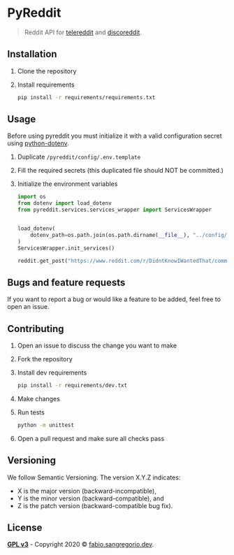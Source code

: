 # PyReddit
> Reddit API for [telereddit](https://github.com/fabiosangregorio/telereddit) and [discoreddit](https://github.com/fabiosangregorio/discoreddit).

## Installation

1. Clone the repository
1. Install requirements

    ```bash
    pip install -r requirements/requirements.txt
    ```

## Usage
Before using pyreddit you must initialize it with a valid configuration secret using [python-dotenv](https://github.com/theskumar/python-dotenv).

1. Duplicate `/pyreddit/config/.env.template`
1. Fill the required secrets (this duplicated file should NOT be committed.)
1. Initialize the environment variables

    ```python
    import os
    from dotenv import load_dotenv
    from pyreddit.services.services_wrapper import ServicesWrapper


    load_dotenv(
        dotenv_path=os.path.join(os.path.dirname(__file__), "../config/.env")
    )
    ServicesWrapper.init_services()
    
    reddit.get_post("https://www.reddit.com/r/DidntKnowIWantedThat/comments/iruaqs/but_do_i_really_need_it/")
    ```

## Bugs and feature requests
If you want to report a bug or would like a feature to be added, feel free to open an issue.

## Contributing
1. Open an issue to discuss the change you want to make
1. Fork the repository
1. Install dev requirements

    ```bash
    pip install -r requirements/dev.txt
    ```

1. Make changes
1. Run tests

    ```bash
    python -m unittest
    ```
    
1. Open a pull request and make sure all checks pass

## Versioning
We follow Semantic Versioning. The version X.Y.Z indicates:

* X is the major version (backward-incompatible),
* Y is the minor version (backward-compatible), and
* Z is the patch version (backward-compatible bug fix).
 
## License
**[GPL v3](https://www.gnu.org/licenses/gpl-3.0)** - Copyright 2020 © <a href="http://fabio.sangregorio.dev"
  target="_blank">fabio.sangregorio.dev</a>.
 